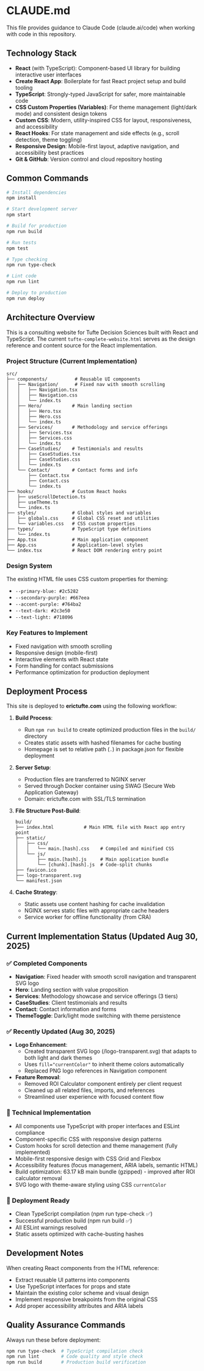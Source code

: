 # CLAUDE.md

This file provides guidance to Claude Code (claude.ai/code) when working with code in this repository.

## Technology Stack

- **React** (with TypeScript): Component-based UI library for building interactive user interfaces
- **Create React App**: Boilerplate for fast React project setup and build tooling
- **TypeScript**: Strongly-typed JavaScript for safer, more maintainable code
- **CSS Custom Properties (Variables)**: For theme management (light/dark mode) and consistent design tokens
- **Custom CSS**: Modern, utility-inspired CSS for layout, responsiveness, and accessibility
- **React Hooks**: For state management and side effects (e.g., scroll detection, theme toggling)
- **Responsive Design**: Mobile-first layout, adaptive navigation, and accessibility best practices
- **Git & GitHub**: Version control and cloud repository hosting

## Common Commands

```bash
# Install dependencies
npm install

# Start development server
npm start

# Build for production
npm run build

# Run tests
npm test

# Type checking
npm run type-check

# Lint code
npm run lint

# Deploy to production
npm run deploy
```

## Architecture Overview

This is a consulting website for Tufte Decision Sciences built with React and TypeScript. The current `tufte-complete-website.html` serves as the design reference and content source for the React implementation.

### Project Structure (Current Implementation)
```
src/
├── components/          # Reusable UI components
│   ├── Navigation/      # Fixed nav with smooth scrolling
│   │   ├── Navigation.tsx
│   │   ├── Navigation.css
│   │   └── index.ts
│   ├── Hero/           # Main landing section
│   │   ├── Hero.tsx
│   │   ├── Hero.css
│   │   └── index.ts
│   ├── Services/       # Methodology and service offerings
│   │   ├── Services.tsx
│   │   ├── Services.css
│   │   └── index.ts
│   ├── CaseStudies/    # Testimonials and results
│   │   ├── CaseStudies.tsx
│   │   ├── CaseStudies.css
│   │   └── index.ts
│   └── Contact/        # Contact forms and info
│       ├── Contact.tsx
│       ├── Contact.css
│       └── index.ts
├── hooks/              # Custom React hooks
│   ├── useScrollDetection.ts
│   ├── useTheme.ts
│   └── index.ts
├── styles/             # Global styles and variables
│   ├── globals.css     # Global CSS reset and utilities
│   └── variables.css   # CSS custom properties
├── types/              # TypeScript type definitions
│   └── index.ts
├── App.tsx             # Main application component
├── App.css             # Application-level styles
└── index.tsx           # React DOM rendering entry point
```

### Design System

The existing HTML file uses CSS custom properties for theming:
- `--primary-blue: #2c5282`
- `--secondary-purple: #667eea`
- `--accent-purple: #764ba2`
- `--text-dark: #2c3e50`
- `--text-light: #718096`

### Key Features to Implement
- Fixed navigation with smooth scrolling
- Responsive design (mobile-first)
- Interactive elements with React state
- Form handling for contact submissions
- Performance optimization for production deployment

## Deployment Process

This site is deployed to **erictufte.com** using the following workflow:

1. **Build Process**: 
   - Run `npm run build` to create optimized production files in the `build/` directory
   - Creates static assets with hashed filenames for cache busting
   - Homepage is set to relative path (`.`) in package.json for flexible deployment

2. **Server Setup**:
   - Production files are transferred to NGINX server
   - Served through Docker container using SWAG (Secure Web Application Gateway)
   - Domain: erictufte.com with SSL/TLS termination

3. **File Structure Post-Build**:
   ```
   build/
   ├── index.html           # Main HTML file with React app entry point
   ├── static/
   │   ├── css/
   │   │   └── main.[hash].css    # Compiled and minified CSS
   │   └── js/
   │       ├── main.[hash].js     # Main application bundle
   │       └── [chunk].[hash].js  # Code-split chunks
   ├── favicon.ico
   ├── logo-transparent.svg
   └── manifest.json
   ```

4. **Cache Strategy**:
   - Static assets use content hashing for cache invalidation
   - NGINX serves static files with appropriate cache headers
   - Service worker for offline functionality (from CRA)

## Current Implementation Status (Updated Aug 30, 2025)

### ✅ Completed Components
- **Navigation**: Fixed header with smooth scroll navigation and transparent SVG logo
- **Hero**: Landing section with value proposition
- **Services**: Methodology showcase and service offerings (3 tiers)
- **CaseStudies**: Client testimonials and results
- **Contact**: Contact information and forms
- **ThemeToggle**: Dark/light mode switching with theme persistence

### ✅ Recently Updated (Aug 30, 2025)
- **Logo Enhancement**: 
  - Created transparent SVG logo (/logo-transparent.svg) that adapts to both light and dark themes
  - Uses `fill="currentColor"` to inherit theme colors automatically
  - Replaced PNG logo references in Navigation component
- **Feature Removal**: 
  - Removed ROI Calculator component entirely per client request
  - Cleaned up all related files, imports, and references
  - Streamlined user experience with focused content flow

### 🔧 Technical Implementation
- All components use TypeScript with proper interfaces and ESLint compliance
- Component-specific CSS with responsive design patterns
- Custom hooks for scroll detection and theme management (fully implemented)
- Mobile-first responsive design with CSS Grid and Flexbox
- Accessibility features (focus management, ARIA labels, semantic HTML)
- Build optimization: 63.17 kB main bundle (gzipped) - improved after ROI calculator removal
- SVG logo with theme-aware styling using CSS `currentColor`

### 🚀 Deployment Ready
- Clean TypeScript compilation (npm run type-check ✅)
- Successful production build (npm run build ✅)
- All ESLint warnings resolved
- Static assets optimized with cache-busting hashes

## Development Notes

When creating React components from the HTML reference:
- Extract reusable UI patterns into components
- Use TypeScript interfaces for props and state
- Maintain the existing color scheme and visual design
- Implement responsive breakpoints from the original CSS
- Add proper accessibility attributes and ARIA labels

## Quality Assurance Commands

Always run these before deployment:
```bash
npm run type-check  # TypeScript compilation check
npm run lint        # Code quality and style check
npm run build       # Production build verification
```